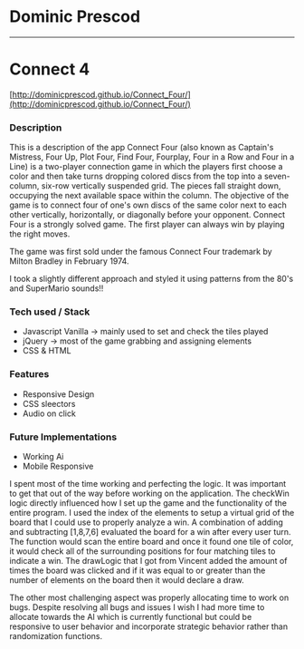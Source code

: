 # Dominic Prescod 

-----
# Connect 4

[http://dominicprescod.github.io/Connect_Four/](http://dominicprescod.github.io/Connect_Four/)

### Description
This is a description of the app
Connect Four (also known as Captain's Mistress, Four Up, Plot Four, Find Four, Fourplay, Four in a Row and Four in a Line) is a two-player connection game in which the players first choose a color and then take turns dropping colored discs from the top into a seven-column, six-row vertically suspended grid. The pieces fall straight down, occupying the next available space within the column. The objective of the game is to connect four of one's own discs of the same color next to each other vertically, horizontally, or diagonally before your opponent. Connect Four is a strongly solved game. The first player can always win by playing the right moves.

The game was first sold under the famous Connect Four trademark by Milton Bradley in February 1974.

I took a slightly different approach and styled it using patterns from the 80's and SuperMario sounds!!

### Tech used / Stack
- Javascript Vanilla -> mainly used to set and check the tiles played
- jQuery -> most of the game grabbing and assigning elements
- CSS & HTML

### Features
- Responsive Design
- CSS sleectors
- Audio on click

### Future Implementations
- Working Ai
- Mobile Responsive


I spent most of the time working and perfecting the logic. It was important to get that out of the way before working on the application. The checkWin logic directly influenced how I set up the game and the functionality of the entire program. I used the index of the elements to setup a virtual grid of the board that I could use to properly analyze a win. A combination of adding and subtracting [1,8,7,6] evaluated the board for a win after every user turn. The function would scan the entire board and once it found one tile of color, it would check all of the surrounding positions for four matching tiles to indicate a win. 
The drawLogic that I got from Vincent added the amount of times the board was clicked and if it was equal to or greater than the number of elements on the board then it would declare a draw.

The other most challenging aspect was properly allocating time to work on bugs. Despite resolving all bugs and issues I wish I had more time to allocate towards the AI which is currently functional but could be responsive to user behavior and incorporate strategic behavior rather than randomization functions. 
